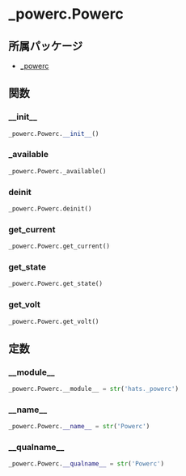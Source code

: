 # _powerc.Powerc

## 所属パッケージ
- [_powerc](../../module/_powerc)

## 関数

### \_\_init\_\_
```python
_powerc.Powerc.__init__()
```

### \_available
```python
_powerc.Powerc._available()
```

### deinit
```python
_powerc.Powerc.deinit()
```

### get\_current
```python
_powerc.Powerc.get_current()
```

### get\_state
```python
_powerc.Powerc.get_state()
```

### get\_volt
```python
_powerc.Powerc.get_volt()
```

## 定数

### \_\_module\_\_
```python
_powerc.Powerc.__module__ = str('hats._powerc')
```

### \_\_name\_\_
```python
_powerc.Powerc.__name__ = str('Powerc')
```

### \_\_qualname\_\_
```python
_powerc.Powerc.__qualname__ = str('Powerc')
```
